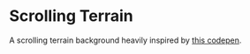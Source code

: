 # Scrolling Terrain

A scrolling terrain background heavily inspired by [this codepen](https://codepen.io/loktar00/pen/uEJKl).
